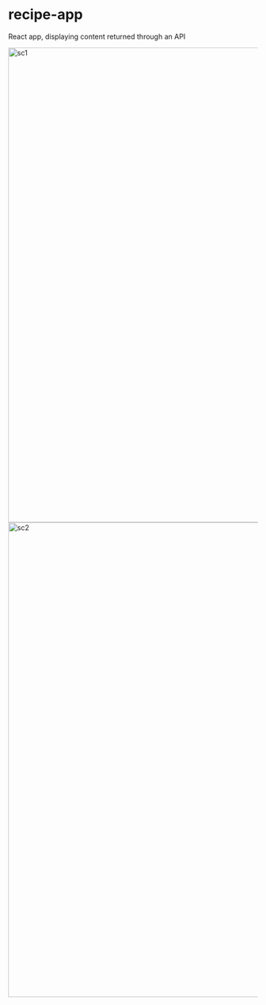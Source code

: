 # recipe-app

React app, displaying content returned through an API

<img width="960" alt="sc1" src="https://user-images.githubusercontent.com/58284251/71578238-4fbc2e00-2b1d-11ea-9e03-b41afa123549.png">
<img width="960" alt="sc2" src="https://user-images.githubusercontent.com/58284251/71578250-59de2c80-2b1d-11ea-9435-d4707fd63cab.png">

